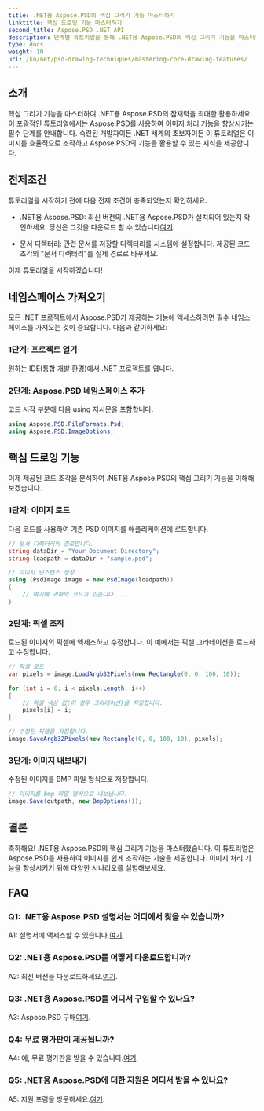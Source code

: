 ```yaml
---
title: .NET용 Aspose.PSD의 핵심 그리기 기능 마스터하기
linktitle: 핵심 드로잉 기능 마스터하기
second_title: Aspose.PSD .NET API
description: 단계별 튜토리얼을 통해 .NET용 Aspose.PSD의 핵심 그리기 기능을 마스터하세요. 손쉽게 이미지 처리 기술을 향상시키세요.
type: docs
weight: 10
url: /ko/net/psd-drawing-techniques/mastering-core-drawing-features/
---
```

## 소개

핵심 그리기 기능을 마스터하여 .NET용 Aspose.PSD의 잠재력을 최대한 활용하세요. 이 포괄적인 튜토리얼에서는 Aspose.PSD를 사용하여 이미지 처리 기능을 향상시키는 필수 단계를 안내합니다. 숙련된 개발자이든 .NET 세계의 초보자이든 이 튜토리얼은 이미지를 효율적으로 조작하고 Aspose.PSD의 기능을 활용할 수 있는 지식을 제공합니다.

## 전제조건

튜토리얼을 시작하기 전에 다음 전제 조건이 충족되었는지 확인하세요.

-  .NET용 Aspose.PSD: 최신 버전의 .NET용 Aspose.PSD가 설치되어 있는지 확인하세요. 당신은 그것을 다운로드 할 수 있습니다[여기](https://releases.aspose.com/psd/net/).

- 문서 디렉터리: 관련 문서를 저장할 디렉터리를 시스템에 설정합니다. 제공된 코드 조각의 "문서 디렉터리"를 실제 경로로 바꾸세요.

이제 튜토리얼을 시작하겠습니다!

## 네임스페이스 가져오기

모든 .NET 프로젝트에서 Aspose.PSD가 제공하는 기능에 액세스하려면 필수 네임스페이스를 가져오는 것이 중요합니다. 다음과 같이하세요:

### 1단계: 프로젝트 열기

원하는 IDE(통합 개발 환경)에서 .NET 프로젝트를 엽니다.

### 2단계: Aspose.PSD 네임스페이스 추가

코드 시작 부분에 다음 using 지시문을 포함합니다.

```csharp
using Aspose.PSD.FileFormats.Psd;
using Aspose.PSD.ImageOptions;
```

## 핵심 드로잉 기능

이제 제공된 코드 조각을 분석하여 .NET용 Aspose.PSD의 핵심 그리기 기능을 이해해 보겠습니다.

### 1단계: 이미지 로드

다음 코드를 사용하여 기존 PSD 이미지를 애플리케이션에 로드합니다.

```csharp
// 문서 디렉터리의 경로입니다.
string dataDir = "Your Document Directory";
string loadpath = dataDir + "sample.psd";

// 이미지 인스턴스 생성
using (PsdImage image = new PsdImage(loadpath))
{
    // 여기에 귀하의 코드가 있습니다 ...
}
```

### 2단계: 픽셀 조작

로드된 이미지의 픽셀에 액세스하고 수정합니다. 이 예에서는 픽셀 그라데이션을 로드하고 수정합니다.

```csharp
// 픽셀 로드
var pixels = image.LoadArgb32Pixels(new Rectangle(0, 0, 100, 10));

for (int i = 0; i < pixels.Length; i++)
{
    // 픽셀 색상 값(이 경우 그라데이션)을 지정합니다.
    pixels[i] = i;
}

// 수정된 픽셀을 저장합니다.
image.SaveArgb32Pixels(new Rectangle(0, 0, 100, 10), pixels);
```

### 3단계: 이미지 내보내기

수정된 이미지를 BMP 파일 형식으로 저장합니다.

```csharp
// 이미지를 bmp 파일 형식으로 내보냅니다.
image.Save(outpath, new BmpOptions());
```

## 결론

축하해요! .NET용 Aspose.PSD의 핵심 그리기 기능을 마스터했습니다. 이 튜토리얼은 Aspose.PSD를 사용하여 이미지를 쉽게 조작하는 기술을 제공합니다. 이미지 처리 기능을 향상시키기 위해 다양한 시나리오를 실험해보세요.

## FAQ

### Q1: .NET용 Aspose.PSD 설명서는 어디에서 찾을 수 있습니까?

 A1: 설명서에 액세스할 수 있습니다.[여기](https://reference.aspose.com/psd/net/).

### Q2: .NET용 Aspose.PSD를 어떻게 다운로드합니까?

 A2: 최신 버전을 다운로드하세요.[여기](https://releases.aspose.com/psd/net/).

### Q3: .NET용 Aspose.PSD를 어디서 구입할 수 있나요?

 A3: Aspose.PSD 구매[여기](https://purchase.aspose.com/buy).

### Q4: 무료 평가판이 제공됩니까?

 A4: 예, 무료 평가판을 받을 수 있습니다.[여기](https://releases.aspose.com/).

### Q5: .NET용 Aspose.PSD에 대한 지원은 어디서 받을 수 있나요?

 A5: 지원 포럼을 방문하세요.[여기](https://forum.aspose.com/c/psd/34).